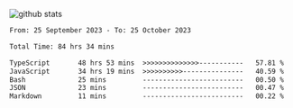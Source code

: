 
![github stats](https://github-readme-stats.vercel.app/api?username=realmahd1&show_icons=true&theme=codeSTACKr&hide_rank=true&count_private=true)

<!--START_SECTION:waka-->

```txt
From: 25 September 2023 - To: 25 October 2023

Total Time: 84 hrs 34 mins

TypeScript       48 hrs 53 mins  >>>>>>>>>>>>>>-----------   57.81 %
JavaScript       34 hrs 19 mins  >>>>>>>>>>---------------   40.59 %
Bash             25 mins         -------------------------   00.50 %
JSON             23 mins         -------------------------   00.47 %
Markdown         11 mins         -------------------------   00.22 %
```

<!--END_SECTION:waka-->
